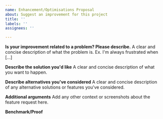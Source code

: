 ```yaml
---
name: Enhancement/Optimisations Proposal
about: Suggest an improvement for this project
title: ''
labels: ''
assignees: ''

---
```


**Is your improvement related to a problem? Please describe.**
A clear and concise description of what the problem is. Ex. I'm always frustrated when [...]

**Describe the solution you'd like**
A clear and concise description of what you want to happen.

**Describe alternatives you've considered**
A clear and concise description of any alternative solutions or features you've considered.

**Additional arguments**
Add any other context or screenshots about the feature request here.

**Benchmark/Proof**
